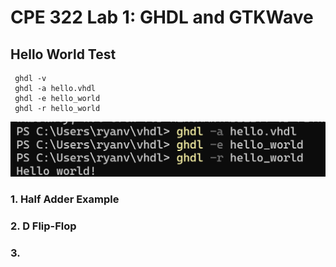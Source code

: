 # CPE 322 Lab 1: GHDL and GTKWave
## Hello World Test

```ghdl -h  
 ghdl -v  
 ghdl -a hello.vhdl 
 ghdl -e hello_world
 ghdl -r hello_world
```

![Hello World Image](ghdl.helloworld.png)




### 1. Half Adder Example






### 2. D Flip-Flop



### 3. 

